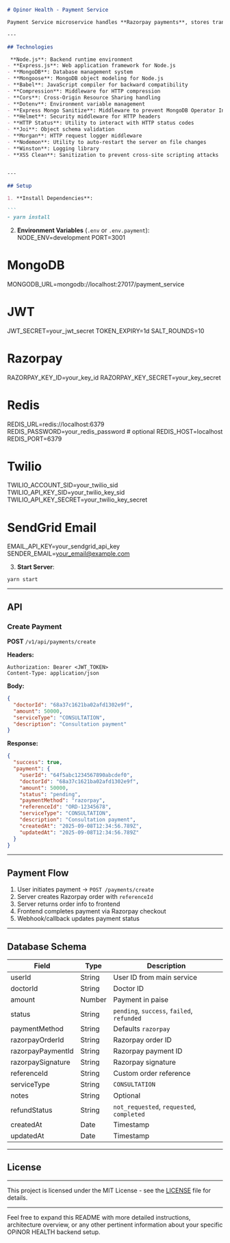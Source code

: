 ````markdown
# Opinor Health - Payment Service

Payment Service microservice handles **Razorpay payments**, stores transactions, and provides endpoints for creating and tracking payments.

---

## Technologies

 **Node.js**: Backend runtime environment
- **Express.js**: Web application framework for Node.js
- **MongoDB**: Database management system
- **Mongoose**: MongoDB object modeling for Node.js
- **Babel**: JavaScript compiler for backward compatibility
- **Compression**: Middleware for HTTP compression
- **Cors**: Cross-Origin Resource Sharing handling
- **Dotenv**: Environment variable management
- **Express Mongo Sanitize**: Middleware to prevent MongoDB Operator Injection
- **Helmet**: Security middleware for HTTP headers
- **HTTP Status**: Utility to interact with HTTP status codes
- **Joi**: Object schema validation
- **Morgan**: HTTP request logger middleware
- **Nodemon**: Utility to auto-restart the server on file changes
- **Winston**: Logging library
- **XSS Clean**: Sanitization to prevent cross-site scripting attacks
  

---

## Setup

1. **Install Dependencies**:

```
- yarn install
````

2. **Environment Variables** (`.env` or `.env.payment`):
NODE_ENV=development
PORT=3001

# MongoDB
MONGODB_URL=mongodb://localhost:27017/payment_service

# JWT
JWT_SECRET=your_jwt_secret
TOKEN_EXPIRY=1d
SALT_ROUNDS=10

# Razorpay
RAZORPAY_KEY_ID=your_key_id
RAZORPAY_KEY_SECRET=your_key_secret

# Redis
REDIS_URL=redis://localhost:6379
REDIS_PASSWORD=your_redis_password   # optional
REDIS_HOST=localhost
REDIS_PORT=6379

# Twilio
TWILIO_ACCOUNT_SID=your_twilio_sid
TWILIO_API_KEY_SID=your_twilio_key_sid
TWILIO_API_KEY_SECRET=your_twilio_key_secret

# SendGrid Email
EMAIL_API_KEY=your_sendgrid_api_key
SENDER_EMAIL=your_email@example.com


3. **Start Server**:

```
yarn start
```

---

## API

### Create Payment

**POST** `/v1/api/payments/create`

**Headers:**

```
Authorization: Bearer <JWT_TOKEN>
Content-Type: application/json
```

**Body:**

```json
{
  "doctorId": "68a37c1621ba02afd1302e9f",
  "amount": 50000,
  "serviceType": "CONSULTATION",
  "description": "Consultation payment"
}
```

**Response:**

```json
{
  "success": true,
  "payment": {
    "userId": "64f5abc1234567890abcdef0",
    "doctorId": "68a37c1621ba02afd1302e9f",
    "amount": 50000,
    "status": "pending",
    "paymentMethod": "razorpay",
    "referenceId": "ORD-12345678",
    "serviceType": "CONSULTATION",
    "description": "Consultation payment",
    "createdAt": "2025-09-08T12:34:56.789Z",
    "updatedAt": "2025-09-08T12:34:56.789Z"
  }
}
```

---

## Payment Flow

1. User initiates payment → `POST /payments/create`
2. Server creates Razorpay order with `referenceId`
3. Server returns order info to frontend
4. Frontend completes payment via Razorpay checkout
5. Webhook/callback updates payment status

---

## Database Schema

| Field             | Type   | Description                                |
| ----------------- | ------ | ------------------------------------------ |
| userId            | String | User ID from main service                  |
| doctorId          | String | Doctor ID                                  |
| amount            | Number | Payment in paise                           |
| status            | String | `pending`, `success`, `failed`, `refunded` |
| paymentMethod     | String | Defaults `razorpay`                        |
| razorpayOrderId   | String | Razorpay order ID                          |
| razorpayPaymentId | String | Razorpay payment ID                        |
| razorpaySignature | String | Razorpay signature                         |
| referenceId       | String | Custom order reference                     |
| serviceType       | String | `CONSULTATION`                             |
| notes             | String | Optional                                   |
| refundStatus      | String | `not_requested`, `requested`, `completed`  |
| createdAt         | Date   | Timestamp                                  |
| updatedAt         | Date   | Timestamp                                  |

---
## License

---
This project is licensed under the MIT License - see the [LICENSE](LICENSE) file for details.

---
Feel free to expand this README with more detailed instructions, architecture overview, or any other pertinent information about your specific OPiNOR HEALTH backend setup.

